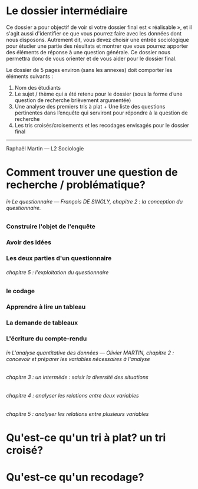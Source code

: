 # Le dossier intermédiaire

Ce dossier a pour objectif de voir si votre dossier final est « réalisable », et il s'agit aussi d'identifier ce que vous pourrez faire avec les données dont nous disposons. Autrement dit, vous devez choisir une entrée sociologique pour étudier une partie des résultats et montrer que vous pourrez apporter des éléments de réponse à une question générale. Ce dossier nous permettra donc de vous orienter et de vous aider pour le dossier final.

Le dossier de 5 pages environ \(sans les annexes\) doit comporter les éléments suivants :

1. Nom des étudiants  
2. Le sujet / thème qui a été retenu pour le dossier \(sous la forme d’une question de recherche brièvement argumentée\)  
3. Une analyse des premiers tris à plat + Une liste des questions pertinentes dans l’enquête qui serviront pour répondre à la question de recherche  
4. Les tris croisés/croisements et les recodages envisagés pour le dossier final

---

Raphaël Martin — L2 Sociologie

# Comment trouver une question de recherche / problématique?

###### _in_ Le questionnaire — François DE SINGLY, chapitre 2 : la conception du questionnaire.

### Construire l'objet de l'enquête

### Avoir des idées

### Les deux parties d'un questionnaire

###### chapitre 5 : l'exploitation du questionnaire

### le codage

### Apprendre à lire un tableau

### La demande de tableaux

### L'écriture du compte-rendu

###### in L'analyse quantitative des données — Olivier MARTIN, chapitre 2 : concevoir et préparer les variables nécessaires à l'analyse

###### chapitre 3 : un intermède : saisir la diversité des situations

###### chapitre 4 : analyser les relations entre deux variables

###### chapitre 5 : analyser les relations entre plusieurs variables

# Qu'est-ce qu'un tri à plat? un tri croisé?

# Qu'est-ce qu'un recodage?



